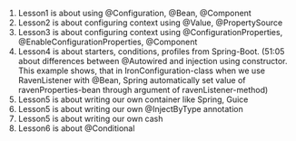 1. Lesson1 is about using @Configuration, @Bean, @Component 
2. Lesson2 is about configuring context using @Value, @PropertySource
3. Lesson3 is about configuring context using @ConfigurationProperties, @EnableConfigurationProperties, @Component 
4. Lesson4 is about starters, conditions, profiles from Spring-Boot. (51:05 about differences between @Autowired and
 injection using constructor. This example shows, that in IronConfiguration-class when we use RavenListener with @Bean, 
 Spring automatically set value of ravenProperties-bean through argument of ravenListener-method)
5. Lesson5 is about writing our own container like Spring, Guice
6. Lesson5 is about writing our own @InjectByType annotation
7. Lesson5 is about writing our own cash
8. Lesson6 is about @Conditional